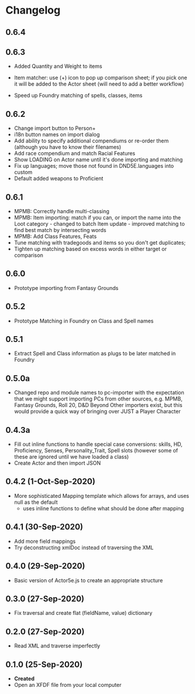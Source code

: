 # Changelog

## 0.6.4


## 0.6.3
- Added Quantity and Weight to items
- Item matcher: use (+) icon to pop up comparison sheet; if you pick one it will be added to the Actor sheet
    (will need to add a better workflow)

- Speed up Foundry matching of spells, classes, items

## 0.6.2
 - Change import button to Person+
 - i18n button names on import dialog
 - Add ability to specify additional compendiums or re-order them (although you have to know their filenames)
 - Add race compendium and match Racial Features
 - Show LOADING on Actor name until it's done importing and matching	
- Fix up languages; move those not found in DND5E.languages into custom
- Default added weapons to Proficient

## 0.6.1
- MPMB: Correctly handle multi-classing
- MPMB: Item importing: match if you can, or import the name into the Loot category
        - changed to batch Item update
        - improved matching to find best match by intersecting words
- MPMB: Add Class Features, Feats
-   Tune matching with tradegoods and items so you don't get duplicates;
-   Tighten up matching based on excess words in either target or comparison


## 0.6.0
- Prototype importing from Fantasy Grounds

## 0.5.2
- Prototype Matching in Foundry on Class and Spell names

## 0.5.1
- Extract Spell and Class information as plugs to be later matched in Foundry

## 0.5.0a
- Changed repo and module names to pc-importer with the expectation that we might support importing PCs from other sources,
    e.g. MPMB, Fantasy Grounds, Roll 20, D&D Beyond
    Other importers exist, but this would provide a quick way of bringing over JUST a Player Character

## 0.4.3a
- Fill out inline functions to handle special case conversions: skills, HD, Proficiency, Senses, Personality_Trait, Spell slots
    (however some of these are ignored until we have loaded a class)
- Create Actor and then import JSON


## 0.4.2 (1-Oct-Sep-2020)
- More sophisticated Mapping template which allows for arrays, and uses null as the default
    - uses inline functions to define what should be done after mapping

## 0.4.1 (30-Sep-2020)
- Add more field mappings
- Try deconstructing xmlDoc instead of traversing the XML

## 0.4.0 (29-Sep-2020)
- Basic version of Actor5e.js to create an appropriate structure

## 0.3.0 (27-Sep-2020)
- Fix traversal and create flat (fieldName, value) dictionary

## 0.2.0 (27-Sep-2020)
- Read XML and traverse imperfectly

## 0.1.0 (25-Sep-2020)
- **Created**
-   Open an XFDF file from your local computer
